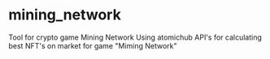 # mining_network
 Tool for crypto game Mining Network
Using atomichub API's for calculating best NFT's on market for game "Miming Network"
